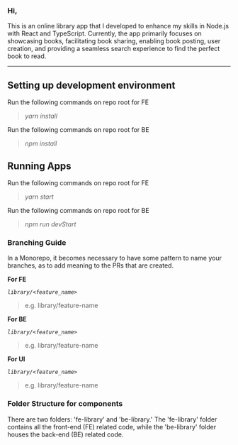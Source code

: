 [//]: # ([Branching Diagram]&#40;https://app.diagrams.net/#G1M2D-E3kYp3eJ8nh9VBtSrSacnBPrBrdm&#41;)

[//]: # (#)

[//]: # ([FEATURE]&#40;https://docs.google.com/document/d/1yl9_YcareOgYXOy1AfCAiB1tejD6-XeAJ9LHVjZfQ7Y/edit&#41;)

[//]: # (#)
### Hi,
This is an online library app that I developed to enhance my skills in Node.js with React and TypeScript. Currently, the app primarily focuses on showcasing books, facilitating book sharing, enabling book posting, user creation, and providing a seamless search experience to find the perfect book to read.
***

## Setting up development environment
Run the following commands on repo root for FE
> _yarn install_
>
Run the following commands on repo root for BE
> _npm install_


## Running Apps
Run the following commands on repo root for FE

> _yarn start_
> 
Run the following commands on repo root for BE
> _npm run devStart_

### Branching Guide
In a Monorepo, it becomes necessary to have some pattern to name your branches, as to add meaning to the PRs that are created.


**For FE**

_`library/<feature_name>`_

> e.g. library/feature-name
> 
**For BE**

_`library/<feature_name>`_

> e.g. library/feature-name
> 
**For UI**

_`library/<feature_name>`_




> e.g. library/feature-name


### Folder Structure for components
 There are two folders: 'fe-library' and 'be-library.' The 'fe-library' folder contains all the front-end (FE) related code, while the 'be-library' folder houses the back-end (BE) related code.
 
